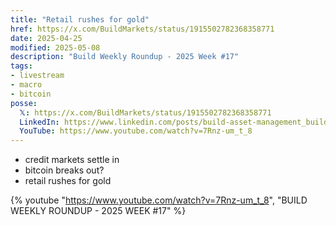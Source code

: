 ```yaml
---
title: "Retail rushes for gold"
href: https://x.com/BuildMarkets/status/1915502782368358771
date: 2025-04-25
modified: 2025-05-08
description: "Build Weekly Roundup - 2025 Week #17"
tags:
- livestream
- macro
- bitcoin
posse:
  𝕏: https://x.com/BuildMarkets/status/1915502782368358771
  LinkedIn: https://www.linkedin.com/posts/build-asset-management_build-weekly-roundup-2025-week-17-credit-ugcPost-7321263977127137280-XrkZ
  YouTube: https://www.youtube.com/watch?v=7Rnz-um_t_8
---
```


- credit markets settle in
- bitcoin breaks out?
- retail rushes for gold

{% youtube "https://www.youtube.com/watch?v=7Rnz-um_t_8", "BUILD WEEKLY ROUNDUP - 2025 WEEK #17" %}

